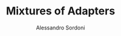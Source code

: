 ---
layout: post
title: "Mixtures of Adapters"
author: "Alessandro Sordoni"
notebook: "https://github.com/sordonia/pg_mbc_arrow_tutorial/blob/master/pg_mbc_arrow_tutorial.ipynb"
image: "mixture-adapters.png"
colab: "https://colab.research.google.com/github/sordonia/pg_mbc_arrow_tutorial/blob/master/pg_mbc_arrow_tutorial.ipynb"
---
